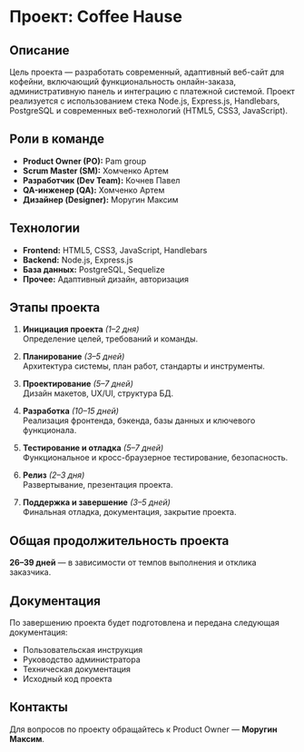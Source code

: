 # Проект: Coffee Hause

## Описание

Цель проекта — разработать современный, адаптивный веб-сайт для кофейни, включающий функциональность онлайн-заказа, административную панель и интеграцию с платежной системой. Проект реализуется с использованием стека Node.js, Express.js, Handlebars, PostgreSQL и современных веб-технологий (HTML5, CSS3, JavaScript).

## Роли в команде

- **Product Owner (PO):** Pam group
- **Scrum Master (SM):** Хомченко Артем  
- **Разработчик (Dev Team):** Кочнев Павел  
- **QA-инженер (QA):** Хомченко Артем  
- **Дизайнер (Designer):** Моругин Максим  

## Технологии

- **Frontend:** HTML5, CSS3, JavaScript, Handlebars  
- **Backend:** Node.js, Express.js  
- **База данных:** PostgreSQL, Sequelize  
- **Прочее:** Адаптивный дизайн, авторизация

## Этапы проекта

1. **Инициация проекта** *(1–2 дня)*  
   Определение целей, требований и команды.

2. **Планирование** *(3–5 дней)*  
   Архитектура системы, план работ, стандарты и инструменты.

3. **Проектирование** *(5–7 дней)*  
   Дизайн макетов, UX/UI, структура БД.

4. **Разработка** *(10–15 дней)*  
   Реализация фронтенда, бэкенда, базы данных и ключевого функционала.

5. **Тестирование и отладка** *(5–7 дней)*  
   Функциональное и кросс-браузерное тестирование, безопасность.

6. **Релиз** *(2–3 дня)*  
   Развертывание, презентация проекта.

7. **Поддержка и завершение** *(3–5 дней)*  
   Финальная отладка, документация, закрытие проекта.

## Общая продолжительность проекта

**26–39 дней** — в зависимости от темпов выполнения и отклика заказчика.

## Документация

По завершению проекта будет подготовлена и передана следующая документация:

- Пользовательская инструкция
- Руководство администратора
- Техническая документация
- Исходный код проекта

## Контакты

Для вопросов по проекту обращайтесь к Product Owner — **Моругин Максим**.
